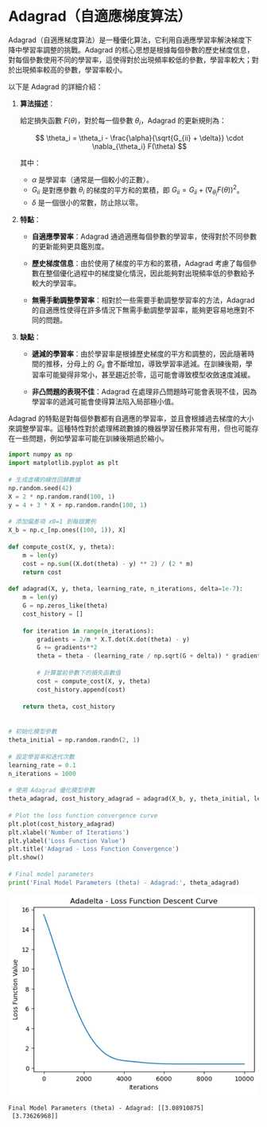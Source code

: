 # Adagrad（自適應梯度算法）


Adagrad（自適應梯度算法）是一種優化算法，它利用自適應學習率解決梯度下降中學習率調整的挑戰。Adagrad 的核心思想是根據每個參數的歷史梯度信息，對每個參數使用不同的學習率，這使得對於出現頻率較低的參數，學習率較大；對於出現頻率較高的參數，學習率較小。

以下是 Adagrad 的詳細介紹：

1. **算法描述**：

   給定損失函數 $F(\theta)$，對於每一個參數 $\theta_i$，Adagrad 的更新規則為：

   $$
   \theta_i = \theta_i - \frac{\alpha}{\sqrt{G_{ii} + \delta}} \cdot \nabla_{\theta_i} F(\theta)
   $$

   其中：
   - $\alpha$ 是學習率（通常是一個較小的正數）。
   - $G_{ii}$ 是對應參數 $\theta_i$ 的梯度的平方和的累積，即 $G_{ii} = G_{ii} + (\nabla_{\theta_i} F(\theta))^2$。
   - $\delta$ 是一個很小的常數，防止除以零。

2. **特點**：

   - **自適應學習率**：Adagrad 通過適應每個參數的學習率，使得對於不同參數的更新能夠更具鑑別度。
   
   - **歷史梯度信息**：由於使用了梯度的平方和的累積，Adagrad 考慮了每個參數在整個優化過程中的梯度變化情況，因此能夠對出現頻率低的參數給予較大的學習率。

   - **無需手動調整學習率**：相對於一些需要手動調整學習率的方法，Adagrad 的自適應性使得在許多情況下無需手動調整學習率，能夠更容易地應對不同的問題。

3. **缺點**：

   - **遞減的學習率**：由於學習率是根據歷史梯度的平方和調整的，因此隨著時間的推移，分母上的 $G_{ii}$ 會不斷增加，導致學習率遞減。在訓練後期，學習率可能變得非常小，甚至趨近於零，這可能會導致模型收斂速度減緩。

   - **非凸問題的表現不佳**：Adagrad 在處理非凸問題時可能會表現不佳，因為學習率的遞減可能會使得算法陷入局部極小值。

Adagrad 的特點是對每個參數都有自適應的學習率，並且會根據過去梯度的大小來調整學習率。這種特性對於處理稀疏數據的機器學習任務非常有用，但也可能存在一些問題，例如學習率可能在訓練後期過於縮小。


```python
import numpy as np
import matplotlib.pyplot as plt

# 生成虛構的線性回歸數據
np.random.seed(42)
X = 2 * np.random.rand(100, 1)
y = 4 + 3 * X + np.random.randn(100, 1)

# 添加偏差項 x0=1 到每個實例
X_b = np.c_[np.ones((100, 1)), X]

def compute_cost(X, y, theta):
    m = len(y)
    cost = np.sum((X.dot(theta) - y) ** 2) / (2 * m)
    return cost

def adagrad(X, y, theta, learning_rate, n_iterations, delta=1e-7):
    m = len(y)
    G = np.zeros_like(theta)
    cost_history = []

    for iteration in range(n_iterations):
        gradients = 2/m * X.T.dot(X.dot(theta) - y)
        G += gradients**2
        theta = theta - (learning_rate / np.sqrt(G + delta)) * gradients

        # 計算當前參數下的損失函數值
        cost = compute_cost(X, y, theta)
        cost_history.append(cost)

    return theta, cost_history


# 初始化模型參數
theta_initial = np.random.randn(2, 1)

# 設定學習率和迭代次數
learning_rate = 0.1
n_iterations = 1000

# 使用 Adagrad 優化模型參數
theta_adagrad, cost_history_adagrad = adagrad(X_b, y, theta_initial, learning_rate, n_iterations)

# Plot the loss function convergence curve
plt.plot(cost_history_adagrad)
plt.xlabel('Number of Iterations')
plt.ylabel('Loss Function Value')
plt.title('Adagrad - Loss Function Convergence')
plt.show()

# Final model parameters
print('Final Model Parameters (theta) - Adagrad:', theta_adagrad)

```


    
![png](output_1_0.png)
    


    Final Model Parameters (theta) - Adagrad: [[3.08910875]
     [3.73626968]]
    


```python

```

